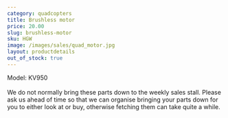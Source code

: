 ```yaml
---
category: quadcopters
title: Brushless motor
price: 20.00
slug: brushless-motor
sku: HGW
image: /images/sales/quad_motor.jpg
layout: productdetails
out_of_stock: true
---
```

Model: KV950 <br><br>
We do not normally bring these parts down to the weekly sales stall. Please ask us ahead of time so that we can organise bringing your parts down for you to either look at or buy, otherwise fetching them can take quite a while.
